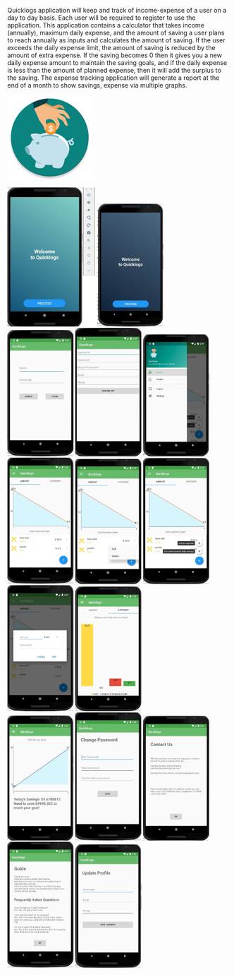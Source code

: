 Quicklogs application will keep and track of income-expense of a user on a day to day basis. Each user will be required to register to use the application. This application contains a calculator that takes income (annually), maximum daily expense, and the amount of saving a user plans to reach annually as inputs and calculates the amount of saving. If the user exceeds the daily expense limit, the amount of saving is reduced by the amount of extra expense. If the saving becomes 0 then it gives you a new daily expense amount to maintain the saving goals, and if the daily expense is less than the amount of planned expense, then it will add the surplus to the saving. The expense tracking application will generate a report at the end of a month to show savings, expense via multiple graphs.

![Quicklogs logo](images/logo.png) 

<p >
  <img src="images/Splash1.jpg" width="200" >
  <img src="images/Splash2.jpg" width="150" >
  <img src="images/Login.jpg" width="150" >
  <img src="images/Signup.jpg" width="150" >
  <img src="images/Menu.jpg" width="150" ><br>
  <img src="images/Home1.jpg" width="150" >
  <img src="images/Home2.jpg" width="150" >
  <img src="images/Home3.jpg" width="150" >
  <img src="images/Addamount.jpg" width="150" >
  <img src="images/expensegraph.jpg" width="150" ><br>
  <img src="images/Savingsgraph.jpg" width="150" >
  <img src="images/Changepassword.jpg" width="150" >
  <img src="images/Contactus.jpg" width="150" >
  <img src="images/Guide.jpg" width="150" >
  <img src="images/Updateprofile.jpg" width="150" >
  
</p>
